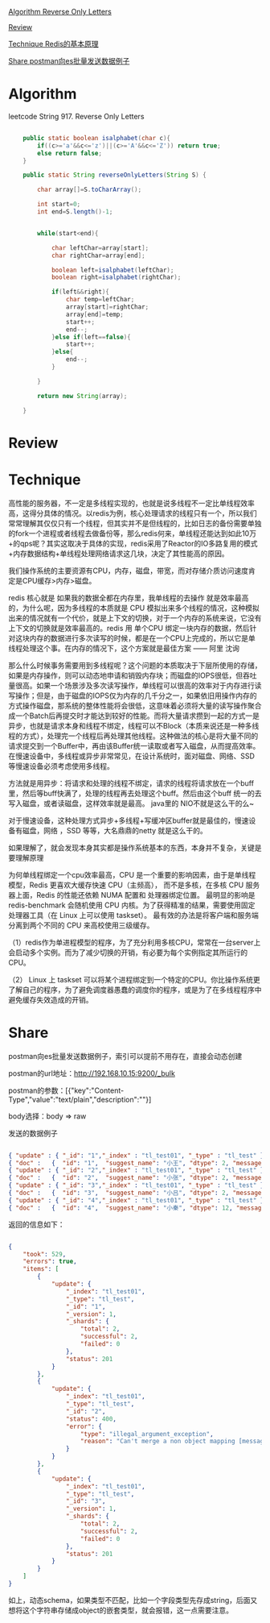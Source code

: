 
 [Algorithm Reverse Only Letters](#algorithm)

 [Review](#review)

 [Technique Redis的基本原理](#technique)

 [Share postman向es批量发送数据例子](#share)


# Algorithm

 leetcode String 917. Reverse Only Letters


```java

    public static boolean isalphabet(char c){
        if((c>='a'&&c<='z')||(c>='A'&&c<='Z')) return true;
        else return false;
    }

    public static String reverseOnlyLetters(String S) {

        char array[]=S.toCharArray();

        int start=0;
        int end=S.length()-1;


        while(start<end){

            char leftChar=array[start];
            char rightChar=array[end];

            boolean left=isalphabet(leftChar);
            boolean right=isalphabet(rightChar);

            if(left&&right){
                char temp=leftChar;
                array[start]=rightChar;
                array[end]=temp;
                start++;
                end--;
            }else if(left==false){
                start++;
            }else{
                end--;
            }

        }

        return new String(array);

    }

```


# Review


# Technique


高性能的服务器，不一定是多线程实现的，也就是说多线程不一定比单线程效率高，这得分具体的情况。以redis为例，核心处理请求的线程只有一个，所以我们常常理解其仅仅只有一个线程，但其实并不是但线程的，比如日志的备份需要单独的fork一个进程或者线程去做备份等，那么redis何来，单线程还能达到如此10万+的qps呢？其实这取决于具体的实现，redis采用了Reactor的IO多路复用的模式+内存数据结构+单线程处理网络请求这几块，决定了其性能高的原因。

我们操作系统的主要资源有CPU，内存，磁盘，带宽，而对存储介质访问速度肯定是CPU缓存>内存>磁盘。

redis 核心就是 如果我的数据全都在内存里，我单线程的去操作 就是效率最高的，为什么呢，因为多线程的本质就是 CPU 模拟出来多个线程的情况，这种模拟出来的情况就有一个代价，就是上下文的切换，对于一个内存的系统来说，它没有上下文的切换就是效率最高的。redis 用 单个CPU 绑定一块内存的数据，然后针对这块内存的数据进行多次读写的时候，都是在一个CPU上完成的，所以它是单线程处理这个事。在内存的情况下，这个方案就是最佳方案  —— 阿里 沈询 


那么什么时候事务需要用到多线程呢？这个问题的本质取决于下层所使用的存储，如果是内存操作，则可以动态地申请和销毁内存块；而磁盘的IOPS很低，但吞吐量很高。如果一个场景涉及多次读写操作，单线程可以很高的效率对于内存进行读写操作；但是，由于磁盘的IOPS仅为内存的几千分之一，如果依旧用操作内存的方式操作磁盘，那系统的整体性能将会很低，这意味着必须将大量的读写操作聚合成一个Batch后再提交时才能达到较好的性能。而将大量请求攒到一起的方式一是异步，也就是请求本身和线程不绑定，线程可以不Block（本质来说还是一种多线程的方式），处理完一个线程后再处理其他线程。这种做法的核心是将大量不同的请求提交到一个Buffer中，再由该Buffer统一读取或者写入磁盘，从而提高效率。在慢速设备中，多线程或异步非常常见，在设计系统时，面对磁盘、网络、SSD等慢速设备必须考虑使用多线程。


方法就是用异步：将请求和处理的线程不绑定，请求的线程将请求放在一个buff里，然后等buff快满了，处理的线程再去处理这个buff。然后由这个buff 统一的去写入磁盘，或者读磁盘，这样效率就是最高。 java里的 NIO不就是这么干的么~

对于慢速设备，这种处理方式异步+多线程+写缓冲区buffer就是最佳的，慢速设备有磁盘，网络 ，SSD 等等，大名鼎鼎的netty 就是这么干的。

如果理解了，就会发现本身其实都是操作系统基本的东西，本身并不复杂，关键是要理解原理

为何单线程绑定一个cpu效率最高，CPU 是一个重要的影响因素，由于是单线程模型，Redis 更喜欢大缓存快速 CPU（主频高）， 而不是多核，在多核 CPU 服务器上面，Redis 的性能还依赖 NUMA 配置和 处理器绑定位置。 最明显的影响是 redis-benchmark 会随机使用 CPU 内核。为了获得精准的结果，需要使用固定处理器工具（在 Linux 上可以使用 taskset）。 最有效的办法是将客户端和服务端分离到两个不同的 CPU 来高校使用三级缓存。


（1）redis作为单进程模型的程序，为了充分利用多核CPU，常常在一台server上会启动多个实例。而为了减少切换的开销，有必要为每个实例指定其所运行的CPU。

（2） Linux 上  taskset 可以将某个进程绑定到一个特定的CPU。你比操作系统更了解自己的程序，为了避免调度器愚蠢的调度你的程序，或是为了在多线程程序中避免缓存失效造成的开销。


# Share


postman向es批量发送数据例子，索引可以提前不用存在，直接会动态创建

postman的url地址：http://192.168.10.15:9200/_bulk

postman的参数：[{"key":"Content-Type","value":"text/plain","description":""}]

body选择：body => raw 

发送的数据例子
```json

{ "update" : { "_id": "1","_index" : "tl_test01", "_type" : "tl_test" } }  
{ "doc" :   {  "id": "1",  "suggest_name": "小王", "dtype": 2, "message":{ "id":1, "name":"测试数据1" }},"doc_as_upsert" : true  }
{ "update" : { "_id": "2","_index" : "tl_test01", "_type" : "tl_test" } }  
{ "doc" :   {  "id": "2",  "suggest_name": "小张", "dtype": 2, "message":"string msg test"},"doc_as_upsert" : true  }
{ "update" : { "_id": "3","_index" : "tl_test01", "_type" : "tl_test" } }  
{ "doc" :   {  "id": "3",  "suggest_name": "小吕", "dtype": 2, "message":{ "id":1, "name":"测试数据3" }},"doc_as_upsert" : true  }
{ "update" : { "_id": "4","_index" : "tl_test01", "_type" : "tl_test" } }  
{ "doc" :   {  "id": "4",  "suggest_name": "小秦", "dtype": 12, "message":" msg test2"},"doc_as_upsert" : true  }
```

返回的信息如下：

```json

{
    "took": 529,
    "errors": true,
    "items": [
        {
            "update": {
                "_index": "tl_test01",
                "_type": "tl_test",
                "_id": "1",
                "_version": 1,
                "_shards": {
                    "total": 2,
                    "successful": 2,
                    "failed": 0
                },
                "status": 201
            }
        },
        {
            "update": {
                "_index": "tl_test01",
                "_type": "tl_test",
                "_id": "2",
                "status": 400,
                "error": {
                    "type": "illegal_argument_exception",
                    "reason": "Can't merge a non object mapping [message] with an object mapping [message]"
                }
            }
        },
        {
            "update": {
                "_index": "tl_test01",
                "_type": "tl_test",
                "_id": "3",
                "_version": 1,
                "_shards": {
                    "total": 2,
                    "successful": 2,
                    "failed": 0
                },
                "status": 201
            }
        }
    ]
}
```

如上，动态schema，如果类型不匹配，比如一个字段类型先存成string，后面又想将这个字符串存储成object的嵌套类型，就会报错，这一点需要注意。









